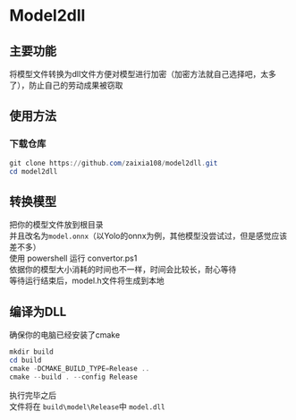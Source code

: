 # Model2dll
## 主要功能
将模型文件转换为dll文件方便对模型进行加密（加密方法就自己选择吧，太多了），防止自己的劳动成果被窃取

## 使用方法
### 下载仓库
```powershell
git clone https://github.com/zaixia108/model2dll.git
cd model2dll
```
## 转换模型
把你的模型文件放到根目录<br>
并且改名为`model.onnx`（以Yolo的onnx为例，其他模型没尝试过，但是感觉应该差不多）<br>
使用 powershell 运行 convertor.ps1<br>
依据你的模型大小消耗的时间也不一样，时间会比较长，耐心等待<br>
等待运行结束后，model.h文件将生成到本地<br>

## 编译为DLL
确保你的电脑已经安装了cmake
```powershell
mkdir build
cd build
cmake -DCMAKE_BUILD_TYPE=Release ..
cmake --build . --config Release
```
执行完毕之后<br>
文件将在 `build\model\Release`中 `model.dll`